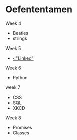 # Oefententamen
Week 4
  + Beatles
  + strings  
  
Week 5
  + <a href="https://github.com/maaker48/Oefententamen/blob/master/linked(1).c"><"Linked"</a>  
  
Week 6  
  + Python  
  
week 7  
  + CSS
  + SQL
  + XKCD  
  
Week 8  
  + Promises
  + Classes
